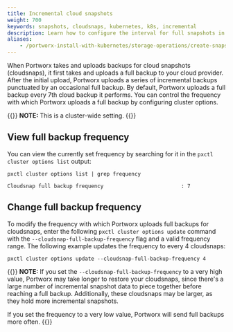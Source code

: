 ```yaml
---
title: Incremental cloud snapshots
weight: 700
keywords: snapshots, cloudsnaps, kubernetes, k8s, incremental
description: Learn how to configure the interval for full snapshots in cloudsnaps.
aliases:
    - /portworx-install-with-kubernetes/storage-operations/create-snapshots/incremental-cloudsnaps/
---
```

When Portworx takes and uploads backups for cloud snapshots (cloudsnaps), it first takes and uploads a full backup to your cloud provider. After the initial upload, Portworx uploads a series of incremental backups punctuated by an occasional full backup. By default, Portworx uploads a full backup every 7th cloud backup it performs. You can control the frequency with which Portworx uploads a full backup by configuring cluster options. 

{{<info>}}
**NOTE:** This is a cluster-wide setting.
{{</info>}}

## View full backup frequency

You can view the currently set frequency by searching for it in the `pxctl cluster options list` output:
 
```text
pxctl cluster options list | grep frequency
```
```output
Cloudsnap full backup frequency                         : 7
```
 
## Change full backup frequency

To modify the frequency with which Portworx uploads full backups for cloudsnaps, enter the following `pxctl cluster options update` command with the `--cloudsnap-full-backup-frequency` flag and a valid frequency range. The following example updates the frequency to every 4 cloudsnaps:

```text
pxctl cluster options update --cloudsnap-full-backup-frequency 4
```

{{<info>}}
**NOTE:** If you set the `--cloudsnap-full-backup-frequency` to a very high value, Portworx may take longer to restore your cloudsnaps, since there's a large number of incremental snapshot data to piece together before reaching a full backup. Additionally, these cloudsnaps may be larger, as they hold more incremental snapshots. 

If you set the frequency to a very low value, Portworx will send full backups more often.
{{</info>}}